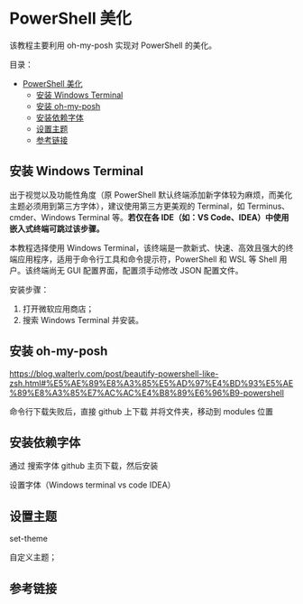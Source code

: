 # PowerShell 美化

该教程主要利用 oh-my-posh 实现对 PowerShell 的美化。

目录：

- [PowerShell 美化](#powershell-美化)
  - [安装 Windows Terminal](#安装-windows-terminal)
  - [安装 oh-my-posh](#安装-oh-my-posh)
  - [安装依赖字体](#安装依赖字体)
  - [设置主题](#设置主题)
  - [参考链接](#参考链接)

## 安装 Windows Terminal

出于视觉以及功能性角度（原 PowerShell 默认终端添加新字体较为麻烦，而美化主题必须用到第三方字体），建议使用第三方更美观的 Terminal，如 Terminus、cmder、Windows Terminal 等。**若仅在各 IDE（如：VS Code、IDEA）中使用嵌入式终端可跳过该步骤。**

本教程选择使用 Windows Terminal，该终端是一款新式、快速、高效且强大的终端应用程序，适用于命令行工具和命令提示符，PowerShell 和 WSL 等 Shell 用户。该终端尚无 GUI 配置界面，配置须手动修改 JSON 配置文件。

安装步骤：

1. 打开微软应用商店；
2. 搜索 Windows Terminal 并安装。

## 安装 oh-my-posh

https://blog.walterlv.com/post/beautify-powershell-like-zsh.html#%E5%AE%89%E8%A3%85%E5%AD%97%E4%BD%93%E5%AE%89%E8%A3%85%E7%AC%AC%E4%B8%89%E6%96%B9-powershell

命令行下载失败后，直接 github 上下载 并将文件夹，移动到 modules 位置

## 安装依赖字体

通过 搜索字体 github 主页下载，然后安装

设置字体（Windows terminal  vs code IDEA）

## 设置主题

set-theme

自定义主题；

## 参考链接
